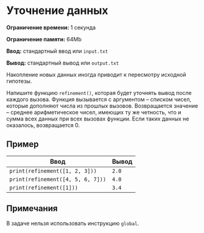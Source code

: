 # Уточнение данных

**Ограничение времени:** 1 секунда

**Ограничение памяти:** 64Mb

**Ввод:** стандартный ввод или `input.txt`

**Вывод:** стандартный вывод или `output.txt`

Накопление новых данных иногда приводит к пересмотру исходной гипотезы.

Напишите функцию `refinement()`, которая будет уточнять вывод после каждого вызова.
Функция вызывается с аргументом – списком чисел, которые дополняют числа из прошлых вызовов. Возвращается значение – среднее арифметическое чисел, имеющих ту же четность, что и сумма всех данных при всех вызовах функции. Если таких данных не оказалось, возвращается 0.

## Пример

| Ввод                    | Вывод |
|-------------------------|-------|
| `print(refinement([1, 2, 3]))` | `2.0` |
| `print(refinement([4, 5, 6, 7]))` | `4.0` |
| `print(refinement([1]))` | `3.4` |

## Примечания

В задаче нельзя использовать инструкцию `global`.